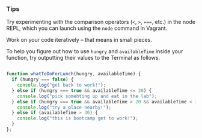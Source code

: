 ### Tips

Try experimenting with the comparison operators (`<`, `>`, `===`, etc.) in the node REPL, which you can launch using the `node` command in Vagrant.

Work on your code iteratively – that means in small pieces.

To help you figure out how to use `hungry` and `availableTime` inside your function, try outputting their values to the Terminal as follows.

```javascript

function whatToDoForLunch(hungry, availableTime) {
  if (hungry === false) {
    console.log("get back to work!");
  } else if (hungry === true && availableTime <= 20) {
    console.log("pick somehting up and eat in the lab");
  } else if (hungry === true && availableTime > 20 && availableTime < 30) {
    console.log("try a place nearby!");
  } else if (availableTime > 30) {
    console.log("this is bootcamp get to work!");
  }
};

```
